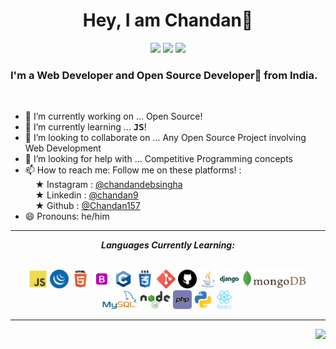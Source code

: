 <h1 align="center">Hey, I am Chandan👋</h1>
<p align="center">
  <img src="https://visitor-badge.laobi.icu/badge?page_id=chandan157">
  <img src="https://img.shields.io/github/followers/chandan157?label=Follow&style=social)[(https://github.com/chandan157">
  <img src="https://shields.io/github/stars/chandan157?label=Stars&style=social)[(https://github.com/chandan157">
</p>
<h3>I'm a Web Developer and Open Source Developer🚀 from India.</h3>
<br />


- 🔭 I’m currently working on ... Open Source!
- 🌱 I’m currently learning ... <strong><tt>JS</tt></strong>!
- 👯 I’m looking to collaborate on ... Any Open Source Project involving Web Development
- 🤔 I’m looking for help with ... Competitive Programming concepts
- 📫 How to reach me: Follow me on these platforms! :<br> &nbsp;&nbsp;&nbsp; &#9733; Instagram : <a href="https://instagram.com/ChandanDebsingha">@chandandebsingha</a><br> &nbsp;&nbsp;&nbsp; &#9733; Linkedin : <a href="https://www.linkedin.com/in/chandan9/">@chandan9</a><br> &nbsp;&nbsp;&nbsp; &#9733; Github : <a href="https://github.com/Chandan157/">@Chandan157</a>
- 😄 Pronouns: he/him


<hr>

<p align="center">
<i><b>Languages Currently Learning:</b></i> 
  <br><br>
  <div align="center">
  <code><img height="30" src="icons/js_icon.svg"></code>
  <code><img height="30" src="icons/jquery_icon.svg"></code>
  <code><img height="30" src="icons/html5_icon.svg"></code>
  <code><img height="30" src="icons/bootstrap_icon.svg"></code>
  <code><img height="30" src="icons/c.svg"></code>
  <code><img height="30" src="icons/css3_icon.svg"></code>
  <code><img height="30" src="icons/git_icon.svg"></code>
  <code><img height="30" src="icons/github_icon.svg"></code>
  <code><img height="30" src="icons/java_icon.svg"></code>
  <code><img height="30" src="icons/django.svg"></code>
  <code><img height="30" src="icons/mongodb_icon.svg"></code>
  <code><img height="30" src="icons/mysql_icon.svg"></code>
  <code><img height="30" src="icons/nodejs_icon.svg"></code>
  <code><img height="30" src="icons/php.svg"></code>
  <code><img height="30" src="icons/python_icon.svg"></code>
  <code><img height="30" src="icons/react_icon.svg"></code>
<!--   <code><img height="20" src="icons/js.svg"></code> -->
  </div>
</p>

<hr>

<img align="right" src="https://github-readme-stats.vercel.app/api/top-langs/?username=Chandan157&layout=compact&title_color=fff&text_color=fff&bg_color=151515" />

